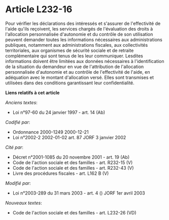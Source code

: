 # Article L232-16

Pour vérifier les déclarations des intéressés et s'assurer de l'effectivité de l'aide qu'ils reçoivent, les services chargés
de l'évaluation des droits à l'allocation personnalisée d'autonomie et du contrôle de son utilisation peuvent demander toutes
les informations nécessaires aux administrations publiques, notamment aux administrations fiscales, aux collectivités
territoriales, aux organismes de sécurité sociale et de retraite complémentaire qui sont tenus de les leur communiquer.
Lesdites informations doivent être limitées aux données nécessaires à l'identification de la situation du demandeur en vue de
l'attribution de l'allocation personnalisée d'autonomie et au contrôle de l'effectivité de l'aide, en adéquation avec le
montant d'allocation versé. Elles sont transmises et utilisées dans des conditions garantissant leur confidentialité.

**Liens relatifs à cet article**

_Anciens textes_:

  - Loi n°97-60 du 24 janvier 1997 - art. 14 (Ab)

_Codifié par_:

  - Ordonnance 2000-1249 2000-12-21
  - Loi n°2002-2 2002-01-02 art. 87 JORF 3 janvier 2002

_Cité par_:

  - Décret n°2001-1085 du 20 novembre 2001 - art. 19 (Ab)
  - Code de l'action sociale et des familles - art. R232-15 (V)
  - Code de l'action sociale et des familles - art. R232-43 (V)
  - Livre des procédures fiscales - art. L162 B (V)

_Modifié par_:

  - Loi n°2003-289 du 31 mars 2003 - art. 4 () JORF 1er avril 2003

_Nouveaux textes_:

  - Code de l'action sociale et des familles - art. L232-26 (VD)
